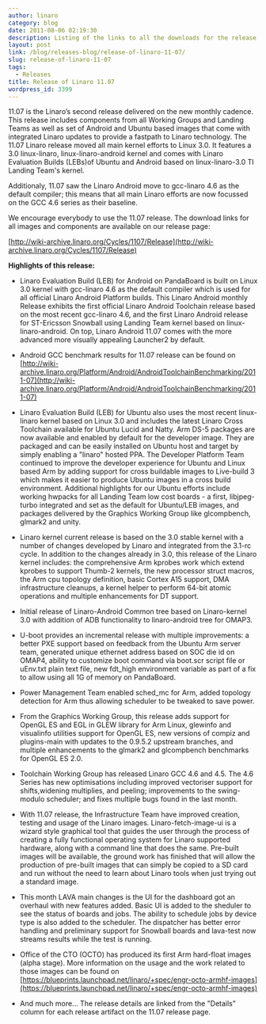 ```yaml
---
author: linaro
category: blog
date: 2011-08-06 02:19:30
description: Listing of the links to all the downloads for the release
layout: post
link: /blog/releases-blog/release-of-linaro-11-07/
slug: release-of-linaro-11-07
tags:
  - Releases
title: Release of Linaro 11.07
wordpress_id: 3399
---
```


11.07 is the Linaro’s second release delivered on the new monthly cadence. This release includes components from all Working Groups and Landing Teams as well as set of Android and Ubuntu based images that come with integrated Linaro updates to provide a fastpath to Linaro technology. The 11.07 Linaro release moved all main kernel efforts to Linux 3.0. It features a 3.0 linux-linaro, linux-linaro-android kernel and comes with Linaro Evaluation Builds (LEBs)of Ubuntu and Android based on linux-linaro-3.0 TI Landing Team's kernel.

Additionaly, 11.07 saw the Linaro Android move to gcc-linaro 4.6 as the default compiler; this means that all main Linaro efforts are now focussed on the GCC 4.6 series as their baseline.

We encourage everybody to use the 11.07 release. The download links for all images and components are available on our release page:

[http://wiki-archive.linaro.org/Cycles/1107/Release](http://wiki-archive.linaro.org/Cycles/1107/Release)

**Highlights of this release:**

- Linaro Evaluation Build (LEB) for Android on PandaBoard is built on Linux 3.0 kernel with gcc-linaro 4.6 as the default compiler which is used for all official Linaro Android Platform builds. This Linaro Android monthly Release exhibits the first official Linaro Android Toolchain release based on the most recent gcc-linaro 4.6, and the first Linaro Android release for ST-Ericsson Snowball using Landing Team kernel based on linux-linaro-android. On top, Linaro Android 11.07 comes with the more advanced more visually appealing Launcher2 by default.

- Android GCC benchmark results for 11.07 release can be found on [http://wiki-archive.linaro.org/Platform/Android/AndroidToolchainBenchmarking/2011-07](http://wiki-archive.linaro.org/Platform/Android/AndroidToolchainBenchmarking/2011-07)

- Linaro Evaluation Build (LEB) for Ubuntu also uses the most recent linux-linaro kernel based on Linux 3.0 and includes the latest Linaro Cross Toolchain available for Ubuntu Lucid and Natty. Arm DS-5 packages are now available and enabled by default for the developer image. They are packaged and can be easily installed on Ubuntu host and target by simply enabling a "linaro" hosted PPA. The Developer Platform Team continued to improve the developer experience for Ubuntu and Linux based Arm by adding support for cross buildable images to Live-build 3 which makes it easier to produce Ubuntu images in a cross build environment.
  Additional highlights for our Ubuntu efforts include working hwpacks for all Landing Team low cost boards - a first, libjpeg-turbo integrated and set as the default for Ubuntu/LEB images, and packages delivered by the Graphics Working Group like glcompbench, glmark2 and unity.

- Linaro kernel current release is based on the 3.0 stable kernel with a number of changes developed by Linaro and integrated from the 3.1-rc cycle. In addition to the changes already in 3.0, this release of the Linaro kernel includes: the comprehensive Arm kprobes work which extend kprobes to support Thumb-2 kernels, the new processor struct macros, the Arm cpu topology definition, basic Cortex A15 support, DMA infrastructure cleanups, a kernel helper to perform 64-bit atomic operations and multiple enhancements for DT support.

- Initial release of Linaro-Android Common tree based on Linaro-kernel 3.0 with addition of ADB functionality to linaro-android tree for OMAP3.

- U-boot provides an incremental release with multiple improvements: a better PXE support based on feedback from the Ubuntu Arm server team, generated unique ethernet address based on SOC die id on OMAP4, ability to customize boot command via boot.scr script file or uEnv.txt plain text file, new fdt_high environment variable as part of a fix to allow using all 1G of memory on PandaBoard.

- Power Management Team enabled sched_mc for Arm, added topology detection for Arm thus allowing scheduler to be tweaked to save power.

- From the Graphics Working Group, this release adds support for OpenGL ES and EGL in GLEW library for Arm Linux, glewinfo and visualinfo utilities support for OpenGL ES, new versions of compiz and plugins-main with updates to the 0.9.5.2 upstream branches, and multiple enhancements to the glmark2 and glcompbench benchmarks for OpenGL ES 2.0.

- Toolchain Working Group has released Linaro GCC 4.6 and 4.5. The 4.6 Series has new optimisations including improved vectoriser support for shifts,widening multiplies, and peeling; improvements to the swing-modulo scheduler; and fixes multiple bugs found in the last month.

- With 11.07 release, the Infrastructure Team have improved creation, testing and usage of the Linaro images. Linaro-fetch-image-ui is a wizard style graphical tool that guides the user through the process of creating a fully functional operating system for Linaro supported hardware, along with a command line that does the same. Pre-built images will be available, the ground work has finished that will allow the production of pre-built images that can simply be copied to a SD card and run without the need to learn about Linaro tools when just trying out a standard image.

- This month LAVA main changes is the UI for the dashboard got an overhaul with new features added. Basic UI is added to the sheduler to see the status of boards and jobs. The ability to schedule jobs by device type is also added to the scheduler. The dispatcher has better error handling and preliminary support for Snowball boards and lava-test now streams results while the test is running.

- Office of the CTO (OCTO) has produced its first Arm hard-float images (alpha stage). More information on the usage and the work related to those images can be found on [https://blueprints.launchpad.net/linaro/+spec/engr-octo-armhf-images](https://blueprints.launchpad.net/linaro/+spec/engr-octo-armhf-images)

- And much more... The release details are linked from the "Details" column for each release artifact on the 11.07 release page.
